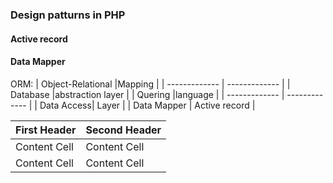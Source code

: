 ### Design patturns in PHP

#### Active record


#### Data Mapper


ORM:
| Object-Relational |Mapping |
| ------------- | ------------- |
| Database |abstraction layer |
| Quering |language |
| ------------- | ------------- |
| Data Access| Layer |
| Data Mapper  | Active record |





| First Header  | Second Header |
| ------------- | ------------- |
| Content Cell  | Content Cell  |
| Content Cell  | Content Cell  |
